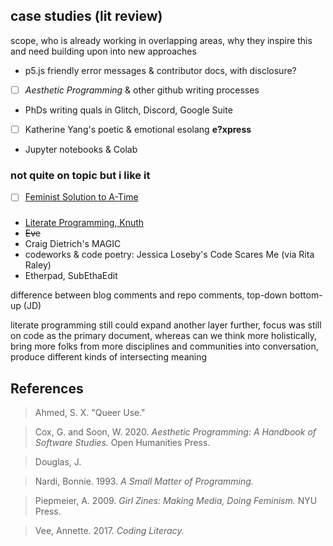 ## case studies (lit review)

scope, who is already working in overlapping areas, why they inspire this and need building upon into new approaches

- p5.js friendly error messages & contributor docs, with disclosure? 
- [ ] *Aesthetic Programming* & other github writing processes
- PhDs writing quals in Glitch, Discord, Google Suite
- [ ] Katherine Yang's poetic & emotional esolang **e?xpress**
- Jupyter notebooks & Colab

### not quite on topic but i like it
- [ ] [Feminist Solution to A-Time](https://www.youtube.com/watch?v=fHjsdyN4UK0)


### 
- [Literate Programming, Knuth](http://www.literateprogramming.com/)
- ~~Eve~~
- Craig Dietrich's MAGIC
- codeworks & code poetry: Jessica Loseby's Code Scares Me (via Rita Raley)
- Etherpad, SubEthaEdit


difference between blog comments and repo comments, top-down bottom-up (JD)

literate programming still could expand another layer further, focus was still on code as the primary document, whereas can we think more holistically, bring more folks from more disciplines and communities into conversation, produce different kinds of intersecting meaning 


## References 

>Ahmed, S. X. "Queer Use."

>Cox, G. and Soon, W. 2020. *Aesthetic Programming: A Handbook of Software Studies.* Open Humanities Press.

>Douglas, J. 

>Nardi, Bonnie. 1993. *A Small Matter of Programming.*

>Piepmeier, A. 2009. *Girl Zines: Making Media, Doing Feminism.* NYU Press. 

>Vee, Annette. 2017. *Coding Literacy.*